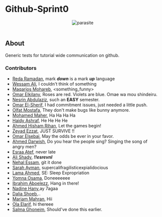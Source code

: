 # Github-Sprint0
<p align="center">
<img src="http://i68.tinypic.com/2ywu612.png" alt="parasite" />
<br />
<br />
</p>

## About 
Generic tests for tutorial wide communication on github.

  ### Contributors
  - [Reda Ramadan](https://github.com/Logician724), mark **_down_** is a mark **_up_** language 
  - [Wessam Ali](https://github.com/wessam611), I couldn't think of something 
  - [Maqarios Mohareb](https://github.com/Maqarios), <something_funny>
  - [Omar Elkilany](https://github.com/OmarElkilany), Roses are red. Violets are blue. Omae wa mou shindeiru.
  - [Nesrin Abdulaziz](https://github.com/NesrinAbdulaziz), such an **EASY** semester.
  - [Omar El-Sherif](https://github.com/OmarOES), I had commitment issues, just needed a little push.
  - [Olfat Mostafa](https://github.com/OlfatMostafa), They don't make bugs like bunny anymore.
  - [Mohamed Maher](https://github.com/MoeMaher), Ha Ha Ha Ha
  - [Haidy Ashraf](https://github.com/HeidiAshraf), He He He He
  - [Ahmed Hisham Rihan](https://github.com/ahmed1hisham), Let the games begin!
  - [Zeyad Ezzat](https://github.com/zeyadezzat), JUST SURVIVE !!
  - [Omar Elsebai](https://github.com/Machiination), May the odds be ever in your favor.
  - [Ahmed Darwish](https://github.com/Shiro-Raven), Do you hear the people sing? Singing the song of angry men?
  - [Esraa Atef](https://github.com/EsraaATEFibrahim), never late
  - [Ali Shady](https://github.com/AliShady), **_!!esrevnI_**
  - [Nehal Essam](https://github.com/KAREFSN), git it done
  - [Sarah Ayman](https://github.com/SarahAyman), supercalifragilisticexpialidocious
  - [Lama Ahmed](https://github.com/lamaahmed166), SE: Sleep Expropriation
  - [Yomna Osama](https://github.com/YomnaOsama), Doneeeeeee
  - [Ibrahim Aboelezz](https://github.com/heemo70), Hang in there!
  - [Nadine Hany](https://github.com/nadinehany),ay 7agaa
  - [Dalia Shoeb](https://github.com/DaliaShoeb),..
  - [Mariam Mahran](https://github.com/mariamkhmahran), Hii
  - [Ola Elarif](https://github.com/olaelarif), hi thereee
  - [Salma Ghoneim](https://github.com/SalmaGhoneim), Should've done this earlier.